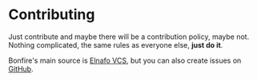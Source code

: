 # Contributing

Just contribute and maybe there will be a contribution policy, maybe not. Nothing complicated, the same rules as everyone else, **just do it**.

Bonfire's main source is [Elnafo VCS](https://vcs.elnafo.ru/L-Nafaryus/bonfire), but you can also create issues on [GitHub](https://github.com/L-Nafaryus/bonfire).

